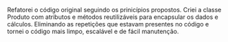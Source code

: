 Refatorei o código original seguindo os prinicípios propostos. 
Criei a classe Produto com atributos e métodos reutilizáveis para encapsular os dados e cálculos. 
Eliminando as repetições que estavam presentes no código e tornei o código mais limpo, escalável e de fácil manutenção.
